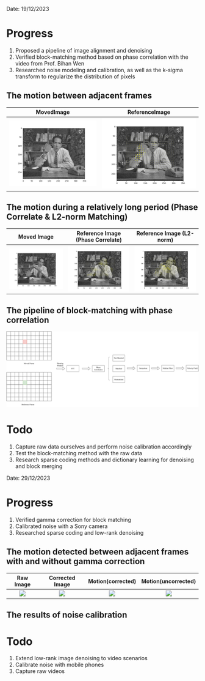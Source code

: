 Date: 19/12/2023
# Progress
1. Proposed a pipeline of image alignment and denoising
2. Verified block-matching method based on phase correlation with the video from Prof. Bihan Wen
3. Researched noise modeling and calibration, as well as the k-sigma transform to regularize the distribution of pixels

## The motion between adjacent frames
|MovedImage|ReferenceImage|
|:----:|:-------:|
|![the 30th frame](/Docs/Image_results/moved_frame_30.png)|![the 29th frame](/Docs/Image_results/reference_frame_29.png)|


## The motion during a relatively long period (Phase Correlate & L2-norm Matching)
|Moved Image|Reference Image (Phase Correlate)|Reference Image (L2-norm)|
|:-----:|:------:|:----:|
|![the 45th_frame](/Docs/Image_results/moved_frame_45.png)|![the 40th_frame](/Docs/Image_results/reference_frame_40.png)|![L2](/Docs/Image_results/results_1219/moved_frame_45_L2.png)|

## The pipeline of block-matching with phase correlation
![the pipeline of block-matching](/Docs/Image_results/blockMatching.svg)


 # Todo
 1. Capture raw data ourselves and perform noise calibration accordingly
 2. Test the block-matching method with the raw data
 3. Research sparse coding methods and dictionary learning for denoising and block merging



Date: 29/12/2023
# Progress
1. Verified gamma correction for block matching
2. Calibrated noise with a Sony camera
3. Researched sparse coding and low-rank denoising


## The motion detected between adjacent frames with and without gamma correction
|Raw Image|Corrected Image|Motion(corrected)|Motion(uncorrected)|
|:------:|:------:|:------:|:------:|
|![](/Docs/Image_results/results1229/raw.png)|![](/Docs/Image_results/results1229/moved.png)|![](/Docs/Image_results/results1229/vector_GAMMA.png)|![](/Docs/Image_results/results1229/vector.png)|

## The results of noise calibration



# Todo
1. Extend low-rank image denoising to video scenarios
2. Calibrate noise with mobile phones
3. Capture raw videos
